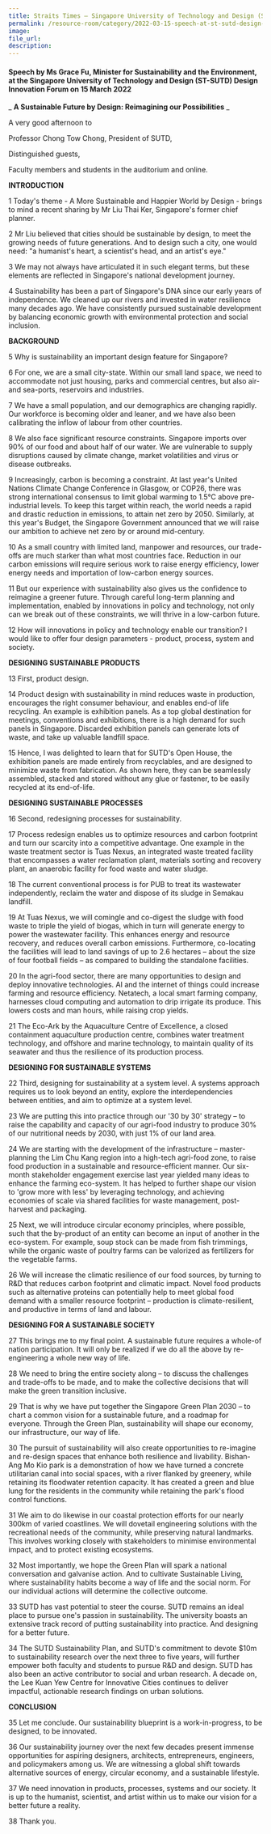 ```yaml
---  
title: Straits Times – Singapore University of Technology and Design (ST-SUTD) Design Innovation Forum - Ms Grace Fu  
permalink: /resource-room/category/2022-03-15-speech-at-st-sutd-design-innovation-forum
image:  
file_url:  
description:  
---  
```


#### Speech by Ms Grace Fu, Minister for Sustainability and the Environment, at the Singapore University of Technology and Design (ST-SUTD) Design Innovation Forum on 15 March 2022

_ **A Sustainable Future by Design: Reimagining our Possibilities** _

A very good afternoon to

Professor Chong Tow Chong, President of SUTD,

Distinguished guests,

Faculty members and students in the auditorium and online.

**INTRODUCTION**

1 Today&#39;s theme - A More Sustainable and Happier World by Design - brings to mind a recent sharing by Mr Liu Thai Ker, Singapore&#39;s former chief planner.

2 Mr Liu believed that cities should be sustainable by design, to meet the growing needs of future generations. And to design such a city, one would need: &quot;a humanist&#39;s heart, a scientist&#39;s head, and an artist&#39;s eye.&quot;

3 We may not always have articulated it in such elegant terms, but these elements are reflected in Singapore&#39;s national development journey.

4 Sustainability has been a part of Singapore&#39;s DNA since our early years of independence. We cleaned up our rivers and invested in water resilience many decades ago. We have consistently pursued sustainable development by balancing economic growth with environmental protection and social inclusion.

**BACKGROUND**

5 Why is sustainability an important design feature for Singapore?

6 For one, we are a small city-state. Within our small land space, we need to accommodate not just housing, parks and commercial centres, but also air- and sea-ports, reservoirs and industries.

7 We have a small population, and our demographics are changing rapidly. Our workforce is becoming older and leaner, and we have also been calibrating the inflow of labour from other countries.

8 We also face significant resource constraints. Singapore imports over 90% of our food and about half of our water. We are vulnerable to supply disruptions caused by climate change, market volatilities and virus or disease outbreaks.

9 Increasingly, carbon is becoming a constraint. At last year&#39;s United Nations Climate Change Conference in Glasgow, or COP26, there was strong international consensus to limit global warming to 1.5°C above pre-industrial levels. To keep this target within reach, the world needs a rapid and drastic reduction in emissions, to attain net zero by 2050. Similarly, at this year&#39;s Budget, the Singapore Government announced that we will raise our ambition to achieve net zero by or around mid-century.

10 As a small country with limited land, manpower and resources, our trade-offs are much starker than what most countries face. Reduction in our carbon emissions will require serious work to raise energy efficiency, lower energy needs and importation of low-carbon energy sources.

11 But our experience with sustainability also gives us the confidence to reimagine a greener future. Through careful long-term planning and implementation, enabled by innovations in policy and technology, not only can we break out of these constraints, we will thrive in a low-carbon future.

12 How will innovations in policy and technology enable our transition? I would like to offer four design parameters - product, process, system and society.

**DESIGNING SUSTAINABLE PRODUCTS**

13 First, product design.

14 Product design with sustainability in mind reduces waste in production, encourages the right consumer behaviour, and enables end-of life recycling. An example is exhibition panels. As a top global destination for meetings, conventions and exhibitions, there is a high demand for such panels in Singapore. Discarded exhibition panels can generate lots of waste, and take up valuable landfill space.

15 Hence, I was delighted to learn that for SUTD&#39;s Open House, the exhibition panels are made entirely from recyclables, and are designed to minimize waste from fabrication. As shown here, they can be seamlessly assembled, stacked and stored without any glue or fastener, to be easily recycled at its end-of-life.

**DESIGNING SUSTAINABLE PROCESSES**

16 Second, redesigning processes for sustainability.

17 Process redesign enables us to optimize resources and carbon footprint and turn our scarcity into a competitive advantage. One example in the waste treatment sector is Tuas Nexus, an integrated waste treated facility that encompasses a water reclamation plant, materials sorting and recovery plant, an anaerobic facility for food waste and water sludge.

18 The current conventional process is for PUB to treat its wastewater independently, reclaim the water and dispose of its sludge in Semakau landfill.

19 At Tuas Nexus, we will comingle and co-digest the sludge with food waste to triple the yield of biogas, which in turn will generate energy to power the wastewater facility. This enhances energy and resource recovery, and reduces overall carbon emissions. Furthermore, co-locating the facilities will lead to land savings of up to 2.6 hectares – about the size of four football fields – as compared to building the standalone facilities.

20 In the agri-food sector, there are many opportunities to design and deploy innovative technologies. AI and the internet of things could increase farming and resource efficiency. Netatech, a local smart farming company, harnesses cloud computing and automation to drip irrigate its produce. This lowers costs and man hours, while raising crop yields.

21 The Eco-Ark by the Aquaculture Centre of Excellence, a closed containment aquaculture production centre, combines water treatment technology, and offshore and marine technology, to maintain quality of its seawater and thus the resilience of its production process.

**DESIGNING FOR SUSTAINABLE SYSTEMS**

22 Third, designing for sustainability at a system level. A systems approach requires us to look beyond an entity, explore the interdependencies between entities, and aim to optimize at a system level.

23 We are putting this into practice through our &#39;30 by 30&#39; strategy – to raise the capability and capacity of our agri-food industry to produce 30% of our nutritional needs by 2030, with just 1% of our land area.

24 We are starting with the development of the infrastructure – master-planning the Lim Chu Kang region into a high-tech agri-food zone, to raise food production in a sustainable and resource-efficient manner. Our six-month stakeholder engagement exercise last year yielded many ideas to enhance the farming eco-system. It has helped to further shape our vision to &#39;grow more with less&#39; by leveraging technology, and achieving economies of scale via shared facilities for waste management, post-harvest and packaging.

25 Next, we will introduce circular economy principles, where possible, such that the by-product of an entity can become an input of another in the eco-system. For example, soup stock can be made from fish trimmings, while the organic waste of poultry farms can be valorized as fertilizers for the vegetable farms.

26 We will increase the climatic resilience of our food sources, by turning to R&amp;D that reduces carbon footprint and climatic impact. Novel food products such as alternative proteins can potentially help to meet global food demand with a smaller resource footprint – production is climate-resilient, and productive in terms of land and labour.

**DESIGNING FOR A SUSTAINABLE SOCIETY**

27 This brings me to my final point. A sustainable future requires a whole-of nation participation. It will only be realized if we do all the above by re-engineering a whole new way of life.

28 We need to bring the entire society along – to discuss the challenges and trade-offs to be made, and to make the collective decisions that will make the green transition inclusive.

29 That is why we have put together the Singapore Green Plan 2030 – to chart a common vision for a sustainable future, and a roadmap for everyone. Through the Green Plan, sustainability will shape our economy, our infrastructure, our way of life.

30 The pursuit of sustainability will also create opportunities to re-imagine and re-design spaces that enhance both resilience and livability. Bishan-Ang Mo Kio park is a demonstration of how we have turned a concrete utilitarian canal into social spaces, with a river flanked by greenery, while retaining its floodwater retention capacity. It has created a green and blue lung for the residents in the community while retaining the park&#39;s flood control functions.

31 We aim to do likewise in our coastal protection efforts for our nearly 300km of varied coastlines. We will dovetail engineering solutions with the recreational needs of the community, while preserving natural landmarks. This involves working closely with stakeholders to minimise environmental impact, and to protect existing ecosystems.

32 Most importantly, we hope the Green Plan will spark a national conversation and galvanise action. And to cultivate Sustainable Living, where sustainability habits become a way of life and the social norm. For our individual actions will determine the collective outcome.

33 SUTD has vast potential to steer the course. SUTD remains an ideal place to pursue one&#39;s passion in sustainability. The university boasts an extensive track record of putting sustainability into practice. And designing for a better future.

34 The SUTD Sustainability Plan, and SUTD&#39;s commitment to devote $10m to sustainability research over the next three to five years, will further empower both faculty and students to pursue R&amp;D and design. SUTD has also been an active contributor to social and urban research. A decade on, the Lee Kuan Yew Centre for Innovative Cities continues to deliver impactful, actionable research findings on urban solutions.

**CONCLUSION**

35 Let me conclude. Our sustainability blueprint is a work-in-progress, to be designed, to be innovated.

36 Our sustainability journey over the next few decades present immense opportunities for aspiring designers, architects, entrepreneurs, engineers, and policymakers among us. We are witnessing a global shift towards alternative sources of energy, circular economy, and a sustainable lifestyle.

37 We need innovation in products, processes, systems and our society. It is up to the humanist, scientist, and artist within us to make our vision for a better future a reality.

38 Thank you.
